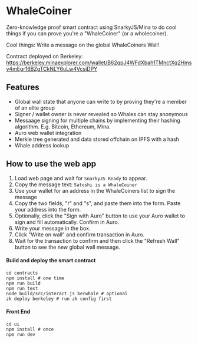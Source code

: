 # WhaleCoiner

Zero-knowledge proof smart contract using SnarkyJS/Mina to do cool things if you can prove you're a "WhaleCoiner" (or a wholecoiner).

Cool things: Write a message on the global WhaleCoiners Wall!

Contract deployed on Berkeley:
https://berkeley.minaexplorer.com/wallet/B62qpJ4WFdXbah1TMnctXq2Hmsv4mEgr16BZgTCkNLY6uLw4VcsjDPY


## Features

- Global wall state that anyone can write to by proving they're a member of an elite group
- Signer / wallet owner is never revealed so Whales can stay anonymous
- Messaage signing for multiple chains by implementing their hashing algorithm. E.g. Bitcoin, Ethereum, Mina.
- Auro web wallet integration
- Merkle tree generated and data stored offchain on IPFS with a hash
- Whale address lookup

## How to use the web app

1. Load web page and wait for `SnarkyJS Ready` to appear.
2. Copy the message text: `Satoshi is a WhaleCoiner`
3. Use your wallet for an address in the WhaleCoiners list to sign the message
4. Copy the two fields, "r" and "s", and paste them into the form. Paste your address into the form.
5. Optionally, click the "Sign with Auro" button to use your Auro wallet to sign and fill automatically. Confirm in Auro.
6. Write your message in the box. 
7. Click "Write on wall" and confirm transaction in Auro.
8. Wait for the transaction to confirm and then click the "Refresh Wall" button to see the new global wall message.

#### Build and deploy the smart contract
```
cd contracts
npm install # one time
npm run build
npm run test
node build/src/interact.js berwhale # optional
zk deploy berkeley # run zk config first
```

#### Front End
```
cd ui
npm install # once
npm run dev
```